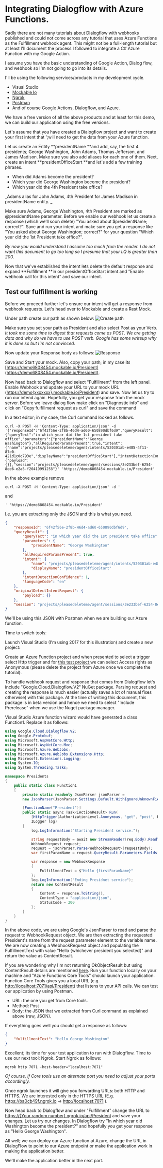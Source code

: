 # Integrating Dialogflow with Azure Functions.

Sadly there are not many tutorials about Dialogflow with webhooks published and could not come across any tutorial that uses Azure Functions as the Fulfillment webhook agent. This might not be a full-length tutorial but at least I'll document the process I followed to integrate a C# Azure Function with my Google Action.

I assume you have the basic understanding of Google Action, Dialog flow, and webhook so I'm not going to go into its details.

I'll be using the following services/products in my development cycle.



*   Visual Studio
*   [Mockable Io](https://www.mockable.io/)
*   [Ngrok](https://ngrok.com/)
*   [Postman](https://www.getpostman.com/)
*   And of course Google Actions, Dialogflow, and Azure.

We have a free version of all the above products and at least for this demo, we can build our application using the free versions.

Let's assume that you have created a Dialogflow project and want to create your first intent that ';will need to get the data from your Azure function.

Let us create an Entity **presidentName **and add, say, the first 4 presidents; George Washington, John Adams, Thomas Jefferson, and James Madison. Make sure you also add aliases for each one of them. Next, create an intent **presidentOfficeStart **and let's add a few training phrases.


*   When did Adams become the president?
*   Which year did George Washington become the president?
*   Which year did the 4th President take office?

_Adams alias for John Adams, 4th President for James Madison in presidentName entity. _

Make sure Adams, George Washington, 4th President are marked as @presidentName parameter.  Before we enable our webhook let us create a response (which we'll soon delete) "You asked about $presidentName; correct?". Save and run your intent and make sure you get a response like "You asked about George Washington; correct?" for your question "Which year did the 1st President take office?".

_By now you would understand I assume too much from the reader. I do not want this document to go too long so I presume that your I.Q is greater than 200._

Now that we've established the intent lets delete the default response and expand **Fulfillment **in our presidentOfficeStart intent and "Enable webhook call for this intent" and save our intent. 


## Test our fulfillment is working

Before we proceed further let's ensure our intent will get a response from webhook requests. Let's head over to Mockable and create a Rest Mock. 

Under path create our path as shown below:
![Create path](https://raw.githubusercontent.com/ssathya/President/master/Presidents/Images/First.png)

Make sure you set your path as President and also select Post as your Verb. _It took me some time to digest that requests come as POST. We are getting data and why do we have to use POST verb. Google has some writeup why it is done so but I'm not convinced._

Now update your Response body as follows:
![Response](https://raw.githubusercontent.com/ssathya/President/master/Presidents/Images/Second.png)

Save and Start your mock. Also, copy your path; in my case its [https://demo6808454.mockable.io/President](https://demo6808454.mockable.io/President). 

Now head back to Dialogflow and select "Fulfillment" from the left panel. Enable Webhook and update your URL to your mock URL ([https://demo{xxxxxxx}.mockable.io/President](https://demo6808454.mockable.io/President)) and save. Now let us try to run our intend again.  Hopefully, you get your response from the mock server. Before we leave dialog flow make click on  "Diagnostic info" and click on "Copy fulfillment request as curl" and save the command

In a text editor; in my case, the Curl command looked as follows.


```shell
curl -X POST -H 'Content-Type: application/json' -d '{"responseId":"6f42f56e-2f8b-46d4-ad60-650890dbf6d9","queryResult":{"queryText":"in which year did the 1st president take office","parameters":{"presidentName":"George Washington"},"allRequiredParamsPresent":true,"intent":{"name":"projects/pleasedeleteme/agent/intents/520301ab-e485-4f11-87e0-421d1c0c793e","displayName":"presidentOfficeStart"},"intentDetectionConfidence":1,"languageCode":"en"},"originalDetectIntentRequest":{"payload":{}},"session":"projects/pleasedeleteme/agent/sessions/3e233bef-6254-8ee6-e2a5-f20419991258"}' 'https://demo6808454.mockable.io/President'
```


In the above example remove 


```shell
curl -X POST -H 'Content-Type: application/json' -d ' 
```


and 


```
' 'https://demo6808454.mockable.io/President'
```


I.e. you are extracting only the JSON and this is what you need.


```json
{
    "responseId": "6f42f56e-2f8b-46d4-ad60-650890dbf6d9",
    "queryResult": {
        "queryText": "in which year did the 1st president take office",
        "parameters": {
            "presidentName": "George Washington"
        },
        "allRequiredParamsPresent": true,
        "intent": {
            "name": "projects/pleasedeleteme/agent/intents/520301ab-e485-4f11-87e0-421d1c0c793e",
            "displayName": "presidentOfficeStart"
        },
        "intentDetectionConfidence": 1,
        "languageCode": "en"
    },
    "originalDetectIntentRequest": {
        "payload": {}
    },
    "session": "projects/pleasedeleteme/agent/sessions/3e233bef-6254-8ee6-e2a5-f20419991258"
}
```


We'll be using this JSON with Postman when we are building our Azure function.

Time to switch tools:

Launch Visual Studio (I'm using 2017 for this illustration) and create a new project: 

Create an Azure Function project and when presented to select a trigger select Http trigger and for <span style="text-decoration:underline;">this test project </span>we can select Access rights as Anonymous (please delete the project from Azure once we complete the tutorial).

To handle webhook request and response that comes from Dialogflow let's include "Google.Cloud.Dialogflow.V2" NuGet package. Parsing request and creating the response is much easier (actually saves a lot of manual fixes otherwise) with this package. At the time of writing this document, this package is in beta version and hence we need to select "Include Prerelease" when we use the Nuget package manager. 

Visual Studio Azure function wizard would have generated a class Function1. Replace it as follows:

```cs
using Google.Cloud.Dialogflow.V2;
using Google.Protobuf;
using Microsoft.AspNetCore.Http;
using Microsoft.AspNetCore.Mvc;
using Microsoft.Azure.WebJobs;
using Microsoft.Azure.WebJobs.Extensions.Http;
using Microsoft.Extensions.Logging;
using System.IO;
using System.Threading.Tasks;

namespace Presidents
{
	public static class Function1
	{
		private static readonly JsonParser jsonParser =
		new JsonParser(JsonParser.Settings.Default.WithIgnoreUnknownFields(true));

		[FunctionName("President")]
		public static async Task<IActionResult> Run(
			[HttpTrigger(AuthorizationLevel.Anonymous, "get", "post", Route = null)] HttpRequest req,
			ILogger log)
		{
			log.LogInformation("Starting President service.");

			string requestBody = await new StreamReader(req.Body).ReadToEndAsync();
			WebhookRequest request;
			request = jsonParser.Parse<WebhookRequest>(requestBody);
			var firstParamName = request.QueryResult.Parameters.Fields["presidentName"].ToString().Replace("\"", "");

			var response = new WebhookResponse
			{
				FulfillmentText = $"Hello {firstParamName}"
			};
			log.LogInformation("Ending Presidnet service");
			return new ContentResult
			{
				Content = response.ToString(),
				ContentType = "application/json",
				StatusCode = 200
			};
		}
	}
}
```



In the above code, we are using Google's JsonParser to read and parse the request to WebhookRequest object. We are then extracting the requested President's name from the request parameter element to the variable name. We are now creating a WebhookRequest object and populating the FulfillmentText with value "Hello {whichever president you selected}" and return the value as ContentResult. 

If you are wondering why I'm not returning OkObjectResult but using ContentResult details are mentioned [here](https://tutel.me/c/programming/questions/50599456/dialogflow+fails+to+parse+the+json+response+from+my+webhook+seems+to+change+character+encoding). Run your function locally on your machine and "Azure Functions Core Tools" should launch your application. Function Core Tools gives you a local URL (e.g. [http://localhost:7071/api/President](http://localhost:7071/api/President)) that listens to your API calls. We can test our application by using Postman.



*   URL: the one you get from Core tools.
*   Method: Post
*   Body: the JSON that we extracted from Curl command as explained above (raw, JSON).

If everything goes well you should get a response as follows:


```json
{
    "fulfillmentText": "Hello George Washington"
}
```


Excellent; its time for your test application to run with Dialogflow. Time to use our next tool: Ngrok. Start Ngrok as follows:


```shell
ngrok http 7071 -host-header="localhost:7071"
```


*Of course, if Core tools use an alternate port you need to adjust your ports accordingly.* 

Once ngrok launches it will give you forwarding URLs: both HTTP and HTTPS. We are interested only in the HTTPS URL (E.g. https://ba0cb49f.ngrok.io -> [http://localhost:7071](http://localhost:7071) ).

Now head back to Dialogflow and under "Fulfillment" change the URL to [https://{Your random number}.ngrok.io/api/President](https://ba0cb49f.ngrok.io/api/President)  and save your changes. Let us try our changes. In Dialogflow try "In which year did Washington become the president?" and hopefully you get your response as "Hello George Washington". 

All well; we can deploy our Azure function at Azure, change the URL in DialogFlow to point to our Azure endpoint or make the application work in making the application better. 

We'll make the application better in the next part.
